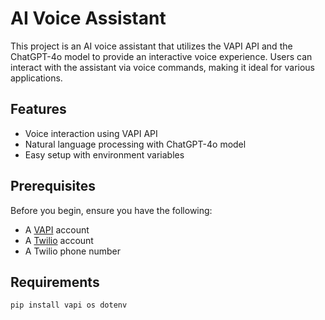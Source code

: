 # AI Voice Assistant

This project is an AI voice assistant that utilizes the VAPI API and the ChatGPT-4o model to provide an interactive voice experience. Users can interact with the assistant via voice commands, making it ideal for various applications.

## Features

- Voice interaction using VAPI API
- Natural language processing with ChatGPT-4o model
- Easy setup with environment variables

## Prerequisites

Before you begin, ensure you have the following:

- A [VAPI](https://vapi.ai/) account
- A [Twilio](https://www.twilio.com/) account
- A Twilio phone number

## Requirements
```pip install vapi os dotenv```


